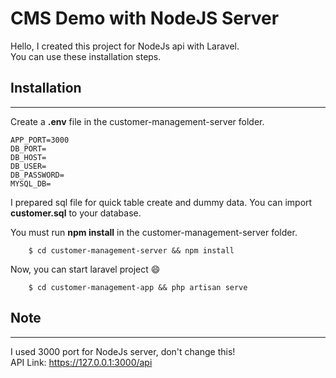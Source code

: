 # CMS Demo with NodeJS Server

Hello, I created this project for NodeJs api with Laravel.<br />
You can use these installation steps.

## Installation
------------
Create a <b>.env</b> file in the customer-management-server folder. 

    APP_PORT=3000
    DB_PORT=
    DB_HOST=
    DB_USER=
    DB_PASSWORD=
    MYSQL_DB=

I prepared sql file for quick table create and dummy data. You can import <b>customer.sql</b> to your database.<br />

You must run <b>npm install</b> in the customer-management-server folder.<br />
```
    $ cd customer-management-server && npm install
```
Now, you can start laravel project :smile:<br />
```
    $ cd customer-management-app && php artisan serve
```

## Note
------------
I used 3000 port for NodeJs server, don't change this! <br />
API Link: https://127.0.0.1:3000/api
